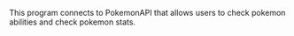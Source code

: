 

This program connects to PokemonAPI that allows users to check pokemon abilities and check pokemon stats.
